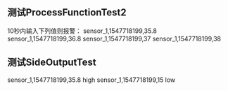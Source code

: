 ## 测试ProcessFunctionTest2

10秒内输入下列值则报警：
sensor_1,1547718199,35.8
sensor_1,1547718199,36.8
sensor_1,1547718199,37
sensor_1,1547718199,38

## 测试SideOutputTest

sensor_1,1547718199,35.8   high
sensor_1,1547718199,15     low